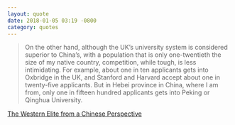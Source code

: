 ```yaml
---
layout: quote
date: 2018-01-05 03:19 -0800
category: quotes
---
```


> On the other hand, although the UK’s university system is considered superior to China’s, with a population that is only one-twentieth the size of my native country, competition, while tough, is less intimidating. For example, about one in ten applicants gets into Oxbridge in the UK, and Stanford and Harvard accept about one in twenty-five applicants. But in Hebei province in China, where I am from, only one in fifteen hundred applicants gets into Peking or Qinghua University.

[The Western Elite from a Chinese Perspective](https://americanaffairsjournal.org/2017/11/western-elite-chinese-perspective/)
